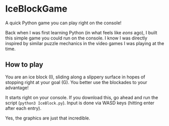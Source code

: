 # IceBlockGame
A quick Python game you can play right on the console!

Back when I was first learning Python (in what feels like _eons_ ago), I built this simple game you could run on the console. I know I was directly inspired by similar puzzle mechanics in the video games I was playing at the time.

## How to play
You are an ice block (I), sliding along a slippery surface in hopes of stopping right at your goal (G). You better use the blockades to your advantage!

It starts right on your console. If you download this, go ahead and run the script (`python3 IceBlock.py`). Input is done via WASD keys (hitting enter after each entry).

Yes, the graphics are just that incredible.
